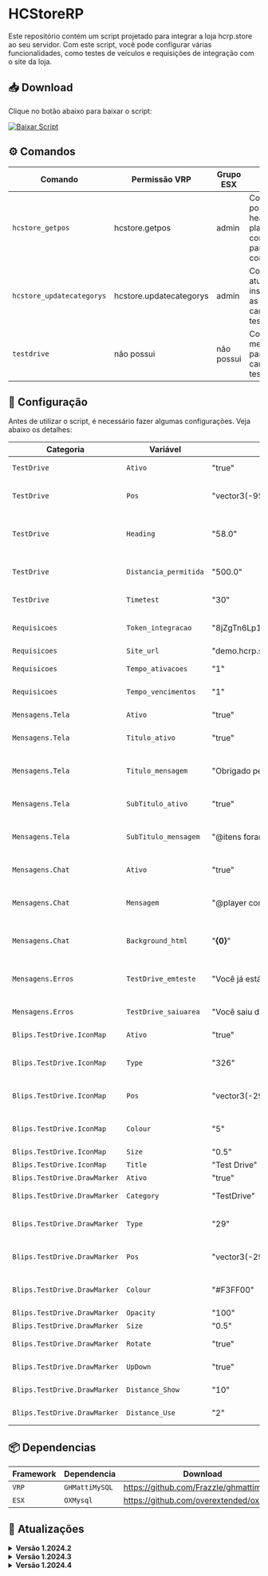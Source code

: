 # HCStoreRP

Este repositório contém um script projetado para integrar a loja hcrp.store ao seu servidor. Com este script, você pode configurar várias funcionalidades, como testes de veículos e requisições de integração com o site da loja.

## 📥 Download

Clique no botão abaixo para baixar o script:

<!-- BEGIN LATEST DOWNLOAD BUTTON -->
[![Baixar Script](https://custom-icon-badges.demolab.com/badge/-Download-purple?style=for-the-badge&logo=download&logoColor=white)](https://github.com/Alisonlg/HCStoreRP/archive/refs/heads/main.zip)
<!-- END LATEST DOWNLOAD BUTTON -->

## ⚙️ Comandos

| Comando                    | Permissão VRP 	       	  | Grupo ESX 	       	  | Descrição                                                                                  |
| -------------------------- | -------------------------- | --------------------- | ------------------------------------------------------------------------------------------ |
| `hcstore_getpos`           | hcstore.getpos  	          | admin			  	  | Comando exibe a posição e heading atual do player no console(auxilio para configuração)    |
| `hcstore_updatecategorys`  | hcstore.updatecategorys    | admin			  	  | Comando atualiza instantaneamente as categorias e carros do testdrive                      |
| `testdrive`                | não possui                 | não possui			  | Comando exibe menu em tela para seleção de carro em testdrive                              |

## 🔧 Configuração

Antes de utilizar o script, é necessário fazer algumas configurações. Veja abaixo os detalhes:

| Categoria        			   | Variável   			 | Exemplo                             | Descrição                                               										            |
| ---------------------------- | ----------------------- | ----------------------------------- | ---------------------------------------------------------------------------------------------------------- |
| `TestDrive`      			   | `Ativo`    			 | "true"                              | Define se a função de test drive será utilizada         										            |
| `TestDrive`      			   | `Pos`      		     | "vector3(-952.28, -3365.40, 13.94)" | Posição para teleportar o jogador para o test drive (/hcstore_getpos para obter a posição)                 |
| `TestDrive`      			   | `Heading`  			 | "58.0"                              | Direção da visão do jogador ao ser teleportado para o test drive (/hcstore_getpos para obter a posição)    |
| `TestDrive`      			   | `Distancia_permitida`   | "500.0"                             | Distância máxima permitida para o jogador durante o test drive, a partir do ponto inicial                  |
| `TestDrive`      			   | `Timetest`  			 | "30"                                | Tempo em segundos que o jogador terá para testar o veículo                                                 |
| `Requisicoes`    			   | `Token_integracao`      | "8jZgTn6Lp1Gx4Fq2Rv5Ws9Bc3Vy0Xm7N"  | Token de integração, encontrado na dashboard do cliente na aba "Integrações"                               |
| `Requisicoes`    			   | `Site_url`              | "demo.hcrp.store"                   | URL do site em nossa loja                                                                                  |
| `Requisicoes`    			   | `Tempo_ativacoes`       | "1"                                 | Tempo entre requisições de ativação, em minutos                                                            |
| `Requisicoes`    			   | `Tempo_vencimentos`     | "1"                                 | Tempo entre requisições de vencimento, em minutos                                                          |
| `Mensagens.Tela` 			   | `Ativo`                 | "true"                              | Define se a mensagem em tela será exibida                                                                  |
| `Mensagens.Tela` 			   | `Titulo_ativo`          | "true"                              | Define se o titulo da mensagem em tela será exibida                                                        |
| `Mensagens.Tela` 			   | `Titulo_mensagem`       | "Obrigado pela compra @player"      | Define o titulo que será exibido (@player = player comprador/@itens = itens comprados)           	        |
| `Mensagens.Tela` 			   | `SubTitulo_ativo`       | "true"                              | Define se o subtitulo da mensagem em tela será exibida                                                     |
| `Mensagens.Tela` 			   | `SubTitulo_mensagem`    | "@itens foram entregues"            | Define o subtitulo que será exibido (@player = player comprador/@itens = itens comprados)                  |
| `Mensagens.Chat` 			   | `Ativo`                 | "true"                              | Define se a mensagem em chat será exibida                                                                  |
| `Mensagens.Chat` 			   | `Mensagem`              | "@player comprou @itens"            | Define a mensagem em que será exibida em chat (@player = player comprador/@itens = itens comprados)        |
| `Mensagens.Chat` 			   | `Background_html`       | "<b>{0}</b>"                        | Define o layout da mensagem que será enviada, deve ser feito em html ({0} = mensagem enviada)              |
| `Mensagens.Erros` 		   | `TestDrive_emteste`     | "Você já está testando um carro"    | Define a mensagem que será exibida ao executar o comando /testdrive já estando em um testdrive             |
| `Mensagens.Erros` 		   | `TestDrive_saiuarea`    | "Você saiu da área de testdrive"    | Define a mensagem que será exibida ao sair da área de testdrive                                            |
| `Blips.TestDrive.IconMap`    | `Ativo`      			 | "true"                        	   | Define se o icone será exibido no mapa               														|
| `Blips.TestDrive.IconMap`    | `Type`      			 | "326"                        	   | Define o icone que será exibido (https://docs.fivem.net/docs/game-references/blips/)              			|
| `Blips.TestDrive.IconMap`    | `Pos`      			 | "vector3(-29.69, -1105.01, 26.42)"  | Define a posição do icone no mapa (/hcstore_getpos para obter a posição)              						|
| `Blips.TestDrive.IconMap`    | `Colour`      		     | "5"                        		   | Define a cor do icone no mapa (https://docs.fivem.net/docs/game-references/blips/) 			            |
| `Blips.TestDrive.IconMap`    | `Size`      			 | "0.5"                        	   | Define o tamanho do icone no mapa              															|
| `Blips.TestDrive.IconMap`	   | `Title`      			 | "Test Drive"                        | Define o título do icone no mapa              																|
| `Blips.TestDrive.DrawMarker` | `Ativo`      			 | "true"                        	   | Define se o blip será exibido              														        |
| `Blips.TestDrive.DrawMarker` | `Category`      		 | "TestDrive"                     	   | Define qual ação o blip fará (TestDrive/Website/none)            											|
| `Blips.TestDrive.DrawMarker` | `Type`      			 | "29"                        	       | Define o tipo do blip (https://docs.fivem.net/docs/game-references/markers/)               			    |
| `Blips.TestDrive.DrawMarker` | `Pos`      			 | "vector3(-29.69, -1105.01, 26.42)"  | Define a posição do blip no mapa (/hcstore_getpos para obter a posição)               						|
| `Blips.TestDrive.DrawMarker` | `Colour`      			 | "#F3FF00"                           | Define a cor do blip (https://htmlcolorcodes.com/color-picker/)              								|
| `Blips.TestDrive.DrawMarker` | `Opacity`      		 | "100"                        	   | Define a opacidade do blip               														            |
| `Blips.TestDrive.DrawMarker` | `Size`      			 | "0.5"                        	   | Define o tamanho do blip               																	|
| `Blips.TestDrive.DrawMarker` | `Rotate`      			 | "true"                        	   | Define se o blip fará uma animação de rotação               												|
| `Blips.TestDrive.DrawMarker` | `UpDown`      			 | "true"                        	   | Define se o blip fará uma animação de subida e descida              										|
| `Blips.TestDrive.DrawMarker` | `Distance_Show`      	 | "10"                        	   	   | Define a distancia em que o blip será exibido para o player      											|
| `Blips.TestDrive.DrawMarker` | `Distance_Use`      	 | "2"                        	   	   | Define a distancia em que será possível interagir com o blip      											|

## 📦 Dependencias

| Framework      | Dependencia   		   | Download                             								   |
| -------------- | ----------------------- | --------------------------------------------------------------------- |
| `VRP`          | `GHMattiMySQL` 		   | https://github.com/FrazzIe/ghmattimysql                               |
| `ESX`          | `OXMysql`	 		   | https://github.com/overextended/oxmysql                               |

## 🔄 Atualizações

<details>
  <summary><b>Versão 1.2024.2</b></summary>
  • Adicionada a opção de framework VRPEX<br>
  • Adicionada função para comandos de expiração<br>
  • Adicionada mensagem em tela do player ao ativar produto<br>
  • Adicionada personalização de mensagem de ativação em chat<br>
  • Adicionada opções de personalização de mensagens em arquivo de configuração
</details>
<details>
  <summary><b>Versão 1.2024.3</b></summary>
  • Adicionada a opção de framework ESX<br>
  • Adicionada função de blips e icones em mapa<br>
  • Adicionado menu Website, onde será possível abrir a loja por dentro do servidor<br>
</details>
<details>
  <summary><b>Versão 1.2024.4</b></summary>
  • Framework passou a ser detectado automaticamente<br>
  • Adicionado menu de exibição de tempo restante em testdrive<br>
  • Refeito layout de mensagens de erro<br>
</details>
